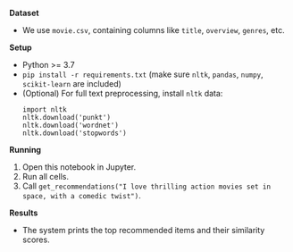 **Dataset**
- We use `movie.csv`, containing columns like `title`, `overview`, `genres`, etc.

**Setup**
- Python >= 3.7
- `pip install -r requirements.txt` (make sure `nltk`, `pandas`, `numpy`, `scikit-learn` are included)
- (Optional) For full text preprocessing, install `nltk` data:
  ```
  import nltk
  nltk.download('punkt')
  nltk.download('wordnet')
  nltk.download('stopwords')
  ```

**Running**
1. Open this notebook in Jupyter.
2. Run all cells.
3. Call `get_recommendations("I love thrilling action movies set in space, with a comedic twist")`.

**Results**
- The system prints the top recommended items and their similarity scores.

